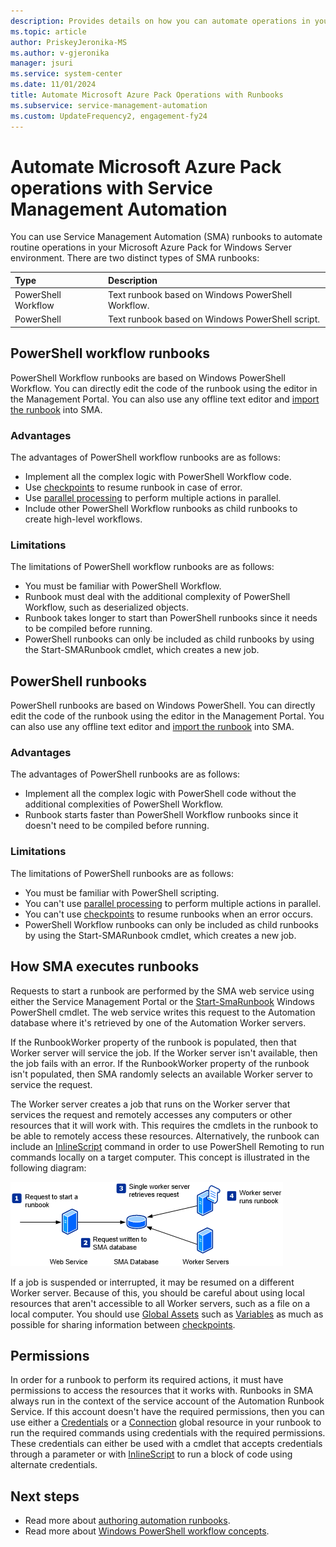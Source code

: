 ```yaml
---
description: Provides details on how you can automate operations in your Microsoft Azure Pack environment with Service Management Automation
ms.topic: article
author: PriskeyJeronika-MS
ms.author: v-gjeronika
manager: jsuri
ms.service: system-center
ms.date: 11/01/2024
title: Automate Microsoft Azure Pack Operations with Runbooks
ms.subservice: service-management-automation
ms.custom: UpdateFrequency2, engagement-fy24
---
```


# Automate Microsoft Azure Pack operations with Service Management Automation

You can use Service Management Automation (SMA) runbooks to automate routine operations in your Microsoft Azure Pack for Windows Server environment. There are two distinct types of SMA runbooks:

| Type |  Description |
|:---|:---|
| PowerShell Workflow | Text runbook based on Windows PowerShell Workflow. |
| PowerShell | Text runbook based on Windows PowerShell script. |

## PowerShell workflow runbooks

PowerShell Workflow runbooks are based on Windows PowerShell Workflow. You can directly edit the code of the runbook using the editor in the Management Portal. You can also use any offline text editor and [import the runbook](authoring-automation-runbooks.md) into SMA.

### Advantages

The advantages of PowerShell workflow runbooks are as follows:

- Implement all the complex logic with PowerShell Workflow code.
- Use [checkpoints](overview-powershell-workflows.md#checkpoints) to resume runbook in case of error.
- Use [parallel processing](overview-powershell-workflows.md) to perform multiple actions in parallel.
- Include other PowerShell Workflow runbooks as child runbooks to create high-level workflows.

### Limitations

The limitations of PowerShell workflow runbooks are as follows:

- You must be familiar with PowerShell Workflow.
- Runbook must deal with the additional complexity of PowerShell Workflow, such as deserialized objects.
- Runbook takes longer to start than PowerShell runbooks since it needs to be compiled before running.
- PowerShell runbooks can only be included as child runbooks by using the Start-SMARunbook cmdlet, which creates a new job.

## PowerShell runbooks

PowerShell runbooks are based on Windows PowerShell. You can directly edit the code of the runbook using the editor in the Management Portal. You can also use any offline text editor and [import the runbook](authoring-automation-runbooks.md) into SMA.

### Advantages

The advantages of PowerShell runbooks are as follows:

- Implement all the complex logic with PowerShell code without the additional complexities of PowerShell Workflow.
- Runbook starts faster than PowerShell Workflow runbooks since it doesn't need to be compiled before running.

### Limitations

The limitations of PowerShell runbooks are as follows:

- You must be familiar with PowerShell scripting.
- You can't use [parallel processing](overview-powershell-workflows.md) to perform multiple actions in parallel.
- You can't use [checkpoints](overview-powershell-workflows.md#checkpoints) to resume runbooks when an error occurs.
- PowerShell Workflow runbooks can only be included as child runbooks by using the Start-SMARunbook cmdlet, which creates a new job.

## How SMA executes runbooks

Requests to start a runbook are performed by the SMA web service using either the Service Management Portal or the [Start-SmaRunbook](/previous-versions/system-center/powershell/system-center-2012-r2/dn502564(v=sc.20)) Windows PowerShell cmdlet. The web service writes this request to the Automation database where it's retrieved by one of the Automation Worker servers.

If the RunbookWorker property of the runbook is populated, then that Worker server will service the job. If the Worker server isn't available, then the job fails with an error. If the RunbookWorker property of the runbook isn't populated, then SMA randomly selects an available Worker server to service the request.

The Worker server creates a job that runs on the Worker server that services the request and remotely accesses any computers or other resources that it will work with. This requires the cmdlets in the runbook to be able to remotely access these resources. Alternatively, the runbook can include an [InlineScript](overview-powershell-workflows.md#inlinescript) command in order to use PowerShell Remoting to run commands locally on a target computer. This concept is illustrated in the following diagram:

![Runbook execution diagram.](./media/runbook-automation/smaauth_runbookconcept.png)

If a job is suspended or interrupted, it may be resumed on a different Worker server. Because of this, you should be careful about using local resources that aren't accessible to all Worker servers, such as a file on a local computer. You should use [Global Assets](manage-global-assets.md) such as [Variables](manage-global-assets.md) as much as possible for sharing information between [checkpoints](overview-powershell-workflows.md#checkpoints).

## Permissions

In order for a runbook to perform its required actions, it must have permissions to access the resources that it works with. Runbooks in SMA always run in the context of the service account of the Automation Runbook Service. If this account doesn't have the required permissions, then you can use either a [Credentials](manage-global-assets.md) or a [Connection](manage-global-assets.md) global resource in your runbook to run the required commands using credentials with the required permissions. These credentials can either be used with a cmdlet that accepts credentials through a parameter or with [InlineScript](overview-powershell-workflows.md#inlinescript) to run a block of code using alternate credentials.

## Next steps

- Read more about [authoring automation runbooks](authoring-automation-runbooks.md).
- Read more about [Windows PowerShell workflow concepts](overview-powershell-workflows.md).

